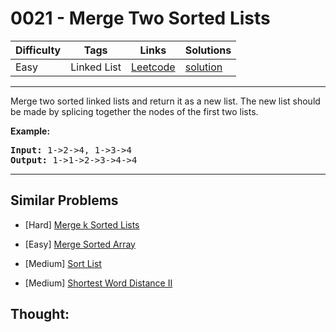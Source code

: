 # 0021 - Merge Two Sorted Lists

Difficulty  | Tags | Links | Solutions
----------- | ---- | ----- | -----
Easy | Linked List | [Leetcode](https://leetcode.com/problems/merge-two-sorted-lists) | [solution](https://leetcode.com/problems/merge-two-sorted-lists/solution/)


-----------

<p>Merge two sorted linked lists and return it as a new list. The new list should be made by splicing together the nodes of the first two lists.</p>

<p><b>Example:</b>
<pre>
<b>Input:</b> 1->2->4, 1->3->4
<b>Output:</b> 1->1->2->3->4->4
</pre>
</p>

-----------


## Similar Problems

- [Hard] [Merge k Sorted Lists](merge-k-sorted-lists)

- [Easy] [Merge Sorted Array](merge-sorted-array)

- [Medium] [Sort List](sort-list)

- [Medium] [Shortest Word Distance II](shortest-word-distance-ii)




## Thought:
